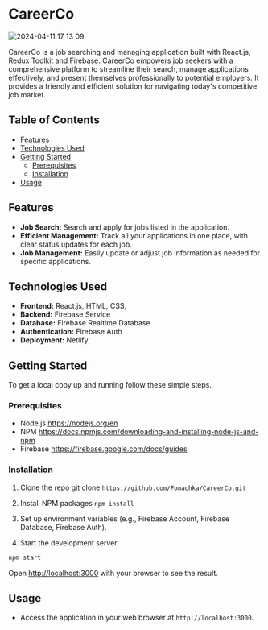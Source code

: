 # CareerCo
![2024-04-11 17 13 09](https://github.com/Fomachka/CareerCo/assets/47694895/bc5ec2b0-0764-4abf-b2d3-e8ab27f29f18)


CareerCo is a job searching and managing application built with React.js, Redux Toolkit and Firebase. CareerCo empowers job seekers with a comprehensive platform to streamline their search, manage applications effectively, and present themselves professionally to potential employers. It provides a friendly and efficient solution for navigating today's competitive job market.
 
## Table of Contents

- [Features](#features)
- [Technologies Used](#technologies-used)
- [Getting Started](#getting-started)
  - [Prerequisites](#prerequisites)
  - [Installation](#installation)
- [Usage](#usage)

## Features

- **Job Search:** Search and apply for jobs listed in the application.
- **Efficient Management:** Track all your applications in one place, with clear status updates for each job.
- **Job Management:** Easily update or adjust job information as needed for specific applications.

## Technologies Used

- **Frontend:** React.js, HTML, CSS,
- **Backend:** Firebase Service
- **Database:** Firebase Realtime Database
- **Authentication:** Firebase Auth
- **Deployment:** Netlify

## Getting Started

To get a local copy up and running follow these simple steps.

### Prerequisites

- Node.js https://nodejs.org/en
- NPM https://docs.npmjs.com/downloading-and-installing-node-js-and-npm
- Firebase https://firebase.google.com/docs/guides

### Installation

1. Clone the repo
git clone ```https://github.com/Fomachka/CareerCo.git```

2. Install NPM packages
```npm install```

3. Set up environment variables (e.g., Firebase Account, Firebase Database, Firebase Auth).

4. Start the development server

```bash
npm start
```

Open [http://localhost:3000](http://localhost:3000) with your browser to see the result.

## Usage

- Access the application in your web browser at `http://localhost:3000`.

